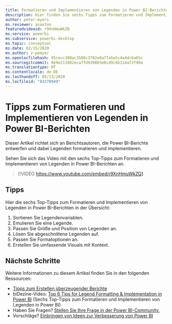 ```yaml
---
title: Formatieren und Implementieren von Legenden in Power BI-Berichten
description: Hier finden Sie sechs Tipps zum Formatieren und Implementieren von Legenden in Power BI-Berichtsvisuals in Power BI Desktop oder dem Power BI-Dienst.
author: peter-myers
ms.reviewer: asaxton
featuredvideoid: r9XnHmuWkZQ
ms.service: powerbi
ms.subservice: powerbi-desktop
ms.topic: conceptual
ms.date: 02/15/2020
ms.author: v-pemyer
ms.openlocfilehash: 85cecc300ac3586c3702e8a7fa5e5c4a4dc6a65c
ms.sourcegitcommit: 0e9e211082eca7fd939803e0cd9c6b114af2f90a
ms.translationtype: HT
ms.contentlocale: de-DE
ms.lasthandoff: 05/13/2020
ms.locfileid: "83278949"
---
```

# <a name="tips-to-format-and-implement-legends-in-power-bi-reports"></a>Tipps zum Formatieren und Implementieren von Legenden in Power BI-Berichten

Dieser Artikel richtet sich an Berichtsautoren, die Power BI-Berichte entwerfen und dabei Legenden formatieren und implementieren.

Sehen Sie sich das Video mit den sechs Top-Tipps zum Formatieren und Implementieren von Legenden in Power BI-Berichten an.

> [!VIDEO https://www.youtube.com/embed/r9XnHmuWkZQ]

## <a name="tips"></a>Tipps

Hier die sechs Top-Tipps zum Formatieren und Implementieren von Legenden in Power BI-Berichten in der Übersicht:

1. Sortieren Sie Legendenvariablen.
1. Emulieren Sie eine Legende.
1. Passen Sie Größe und Position von Legenden an.
1. Lösen Sie abgeschnittene Legenden auf.
1. Passen Sie Formatoptionen an.
1. Erstellen Sie umfassende Visuals mit Kontext.

## <a name="next-steps"></a>Nächste Schritte

Weitere Informationen zu diesem Artikel finden Sie in den folgenden Ressourcen:

- [Tipps zum Erstellen überzeugender Berichte](../create-reports/desktop-tips-and-tricks-for-creating-reports.md)
- biDezine-Video: [Top 6 Tips for Legend Formatting & Implementation in Power BI](https://www.youtube.com/watch?v=r9XnHmuWkZQ) (Sechs Top-Tipps zum Formatieren und Implementieren von Legenden in Power BI)
- Haben Sie Fragen? [Stellen Sie Ihre Frage in der Power BI-Community.](https://community.powerbi.com/)
- Vorschläge? [Einbringen von Ideen zur Verbesserung von Power BI](https://ideas.powerbi.com)

